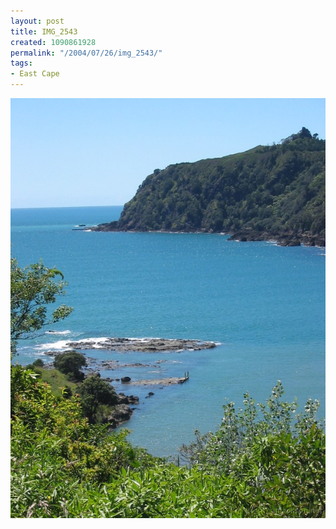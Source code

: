 ```yaml
---
layout: post
title: IMG_2543
created: 1090861928
permalink: "/2004/07/26/img_2543/"
tags:
- East Cape
---
```


<img src="/image/images/img_2543-854.jpg"/>

